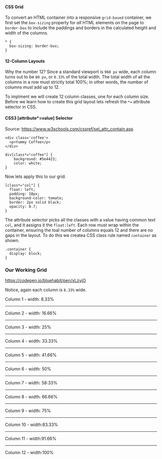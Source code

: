 #### CSS Grid

To convert an HTML container into a responsive `grid-based` container, we first set the `box-sizing` property for *all* HTML elements on the page to `border-box` to include the paddings and borders in the calculated height and width of the columns. 

```
* {
  box-sizing: border-box;
}
```

#### 12-Column Layouts

Why the number 12? Since a standard viewport is `960 px` wide, each column turns out to be `80 px`, or `8.33%` of the total width. The total width of all the columns in a row must strictly total 100%; in other words, the number of columns must add up to 12.

To implment we will create 12 column classes, one for each column size. Before we learn how to create this grid layout lets refresh the `*=` attribute selector in CSS.

#### CSS3 [attribute*=value] Selector


Source: https://www.w3schools.com/cssref/sel_attr_contain.asp

```
<div class='coffee'>
  <p>Yummy Coffee</p>
</div>

div[class*="coffee"] {
    background: #5e4423;
    color: white;
}
```

Now lets apply this to our grid.

```
[class*="col"] {
  float: left;
  padding: 10px;
  background-color: tomato;
  border: 2px solid black;
  opacity: 0.7;
}
```

The attribute selector picks all the classes with a value having common text `col`, and it assigns it the `float:left`. Each row must wrap within the container, ensuring the toal number of columns equals 12 and there are no gaps in the layout. To do this we createa CSS class rule named `container` as shown.

```
.container {
  display: block;
}
```

### Our Working Grid

https://codepen.io/bluehabit/pen/xLzyjO

Notice, again each column is `8.33%` wide. 

Column 1 - width: 8.33%
<hr>
Column 2 - width: 16.66%
<hr>
Column 3 - width: 25%
<hr>
Column 4 - width: 33.33%
<hr>
Column 5 - width: 41.66%
<hr>
Column 6 - width: 50%
<hr>
Column 7 - width: 58:33%
<hr>
Column 8 - width: 66.66%
<hr>
Column 9 - width: 75%
<hr>
Column 10 - width:83.33%
<hr>
Column 11 - width:91.66%
<hr>
Column 12 - width:100%







